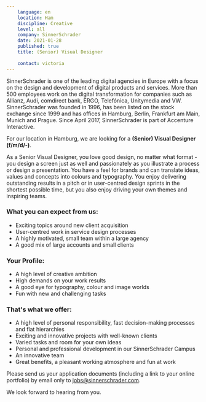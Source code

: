 ```yaml
---
    language: en
    location: Ham
    discipline: Creative
    level: all
    company: SinnerSchrader
    date: 2021-01-28
    published: true
    title: (Senior) Visual Designer
     
    contact: victoria
---
```


SinnerSchrader is one of the leading digital agencies in Europe with a focus on the design and development of digital products and services. More than 500 employees work on the digital transformation for companies such as Allianz, Audi, comdirect bank, ERGO, Telefónica, Unitymedia and VW. SinnerSchrader was founded in 1996, has been listed on the stock exchange since 1999 and has offices in Hamburg, Berlin, Frankfurt am Main, Munich and Prague. Since April 2017, SinnerSchrader is part of Accenture Interactive.

For our location in Hamburg, we are looking for a **(Senior) Visual Designer (f/m/d/-)**.

As a Senior Visual Designer, you love good design, no matter what format - you design a screen just as well and passionately as you illustrate a process or design a presentation. You have a feel for brands and can translate ideas, values and concepts into colours and typography. You enjoy delivering outstanding results in a pitch or in user-centred design sprints in the shortest possible time, but you also enjoy driving your own themes and inspiring teams.
 
### What you can expect from us: 
 
- Exciting topics around new client acquisition
- User-centred work in service design processes
- A highly motivated, small team within a large agency
- A good mix of large accounts and small clients
 
### Your Profile:
 
- A high level of creative ambition
- High demands on your work results
- A good eye for typography, colour and image worlds
- Fun with new and challenging tasks
 
### That's what we offer:
 
- A high level of personal responsibility, fast decision-making processes and flat hierarchies
- Exciting and innovative projects with well-known clients
- Varied tasks and room for your own ideas
- Personal and professional development in our SinnerSchrader Campus
- An innovative team
- Great benefits, a pleasant working atmosphere and fun at work
 
Please send us your application documents (including a link to your online portfolio) by email only to <jobs@sinnerschrader.com>. 
 
We look forward to hearing from you.
